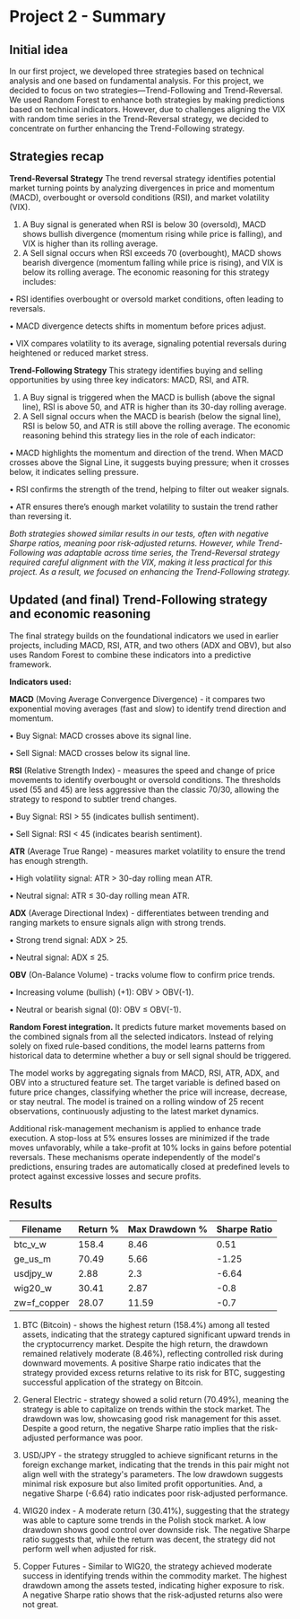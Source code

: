 # Project 2 - Summary

## Initial idea

In our first project, we developed three strategies based on technical analysis and one based on fundamental analysis. For this project, we decided to focus on two strategies—Trend-Following and Trend-Reversal. We used Random Forest to enhance both strategies by making predictions based on technical indicators. However, due to challenges aligning the VIX with random time series in the Trend-Reversal strategy, we decided to concentrate on further enhancing the Trend-Following strategy.


## Strategies recap 
**Trend-Reversal Strategy**
The trend reversal strategy identifies potential market turning points by analyzing divergences in price and momentum (MACD), overbought or oversold conditions (RSI), and market volatility (VIX).
1.	A Buy signal is generated when RSI is below 30 (oversold), MACD shows bullish divergence (momentum rising while price is falling), and VIX is higher than its rolling average.
2.	A Sell signal occurs when RSI exceeds 70 (overbought), MACD shows bearish divergence (momentum falling while price is rising), and VIX is below its rolling average.
The economic reasoning for this strategy includes:

•	RSI identifies overbought or oversold market conditions, often leading to reversals.

•	MACD divergence detects shifts in momentum before prices adjust.

•	VIX compares volatility to its average, signaling potential reversals during heightened or reduced market stress.

**Trend-Following Strategy**
This strategy identifies buying and selling opportunities by using three key indicators: MACD, RSI, and ATR.
1.	A Buy signal is triggered when the MACD is bullish (above the signal line), RSI is above 50, and ATR is higher than its 30-day rolling average.
2.	A Sell signal occurs when the MACD is bearish (below the signal line), RSI is below 50, and ATR is still above the rolling average.
The economic reasoning behind this strategy lies in the role of each indicator:

•	MACD highlights the momentum and direction of the trend. When MACD crosses above the Signal Line, it suggests buying pressure; when it crosses below, it indicates selling pressure.

•	RSI confirms the strength of the trend, helping to filter out weaker signals.

•	ATR ensures there’s enough market volatility to sustain the trend rather than reversing it.


*Both strategies showed similar results in our tests, often with negative Sharpe ratios, meaning poor risk-adjusted returns. However, while Trend-Following was adaptable across time series, the Trend-Reversal strategy required careful alignment with the VIX, making it less practical for this project. As a result, we focused on enhancing the Trend-Following strategy.*

## Updated (and final) Trend-Following strategy and economic reasoning
The final strategy builds on the foundational indicators we used in earlier projects, including MACD, RSI, ATR, and two others (ADX and OBV), but also uses Random Forest to combine these indicators into a predictive framework.

**Indicators used:**

**MACD** (Moving Average Convergence Divergence) - it compares two exponential moving averages (fast and slow) to identify trend direction and momentum.

• Buy Signal: MACD crosses above its signal line.

• Sell Signal: MACD crosses below its signal line.

**RSI** (Relative Strength Index) - measures the speed and change of price movements to identify overbought or oversold conditions. The thresholds used (55 and 45) are less aggressive than the classic 70/30, allowing the strategy to respond to subtler trend changes.

• Buy Signal: RSI > 55 (indicates bullish sentiment).

• Sell Signal: RSI < 45 (indicates bearish sentiment).


**ATR** (Average True Range) - measures market volatility to ensure the trend has enough strength.

• High volatility signal: ATR > 30-day rolling mean ATR.

• Neutral signal: ATR ≤ 30-day rolling mean ATR.

**ADX** (Average Directional Index) - differentiates between trending and ranging markets to ensure signals align with strong trends.

• Strong trend signal: ADX > 25.

• Neutral signal: ADX ≤ 25.


**OBV** (On-Balance Volume) - tracks volume flow to confirm price trends.

• Increasing volume (bullish) (+1): OBV > OBV(-1).

• Neutral or bearish signal (0): OBV ≤ OBV(-1).


**Random Forest integration.**
It predicts future market movements based on the combined signals from all the selected indicators. Instead of relying solely on fixed rule-based conditions, the model learns patterns from historical data to determine whether a buy or sell signal should be triggered.

The model works by aggregating signals from MACD, RSI, ATR, ADX, and OBV into a structured feature set. The target variable is defined based on future price changes, classifying whether the price will increase, decrease, or stay neutral. The model is trained on a rolling window of 25 recent observations, continuously adjusting to the latest market dynamics. 

Additional risk-management mechanism is applied to enhance trade execution. A stop-loss at 5% ensures losses are minimized if the trade moves unfavorably, while a take-profit at 10% locks in gains before potential reversals. These mechanisms operate independently of the model's predictions, ensuring trades are automatically closed at predefined levels to protect against excessive losses and secure profits.

## Results

| Filename        | Return %     | Max Drawdown %          | Sharpe Ratio |
|-----------------|--------------|-------------------------|-------------|
| btc_v_w     | 158.4            | 8.46                    | 0.51        |
| ge_us_m     | 70.49            | 5.66                    | -1.25       |
| usdjpy_w    | 2.88             | 2.3                     | -6.64       |
| wig20_w     | 30.41            | 2.87                    | -0.8        |
| zw=f_copper | 28.07            | 11.59                   | -0.7        |


1) BTC (Bitcoin) - shows the highest return (158.4%) among all tested assets, indicating that the strategy captured significant upward trends in the cryptocurrency market. Despite the high return, the drawdown remained relatively moderate (8.46%), reflecting controlled risk during downward movements. A positive Sharpe ratio indicates that the strategy provided excess returns relative to its risk for BTC, suggesting successful application of the strategy on Bitcoin.

2) General Electric - strategy showed a solid return (70.49%), meaning the strategy is able to capitalize on trends within the stock market. The drawdown was low, showcasing good risk management for this asset. Despite a good return, the negative Sharpe ratio implies that the risk-adjusted performance was poor.

3) USD/JPY - the strategy struggled to achieve significant returns in the foreign exchange market, indicating that the trends in this pair might not align well with the strategy's parameters. The low drawdown suggests minimal risk exposure but also limited profit opportunities. And, a negative Sharpe (-6.64) ratio indicates poor risk-adjusted performance.

4) WIG20 index - A moderate return (30.41%), suggesting that the strategy was able to capture some trends in the Polish stock market. A low drawdown shows good control over downside risk. The negative Sharpe ratio suggests that, while the return was decent, the strategy did not perform well when adjusted for risk.

5) Copper Futures - Similar to WIG20, the strategy achieved moderate success in identifying trends within the commodity market. The highest drawdown among the assets tested, indicating higher exposure to risk. A negative Sharpe ratio shows that the risk-adjusted returns also were not great.

